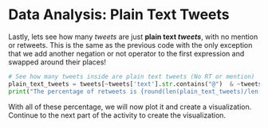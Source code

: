 # Data Analysis: Plain Text Tweets

Lastly, lets see how many *tweets* are just **plain text *tweets***, with no mention or retweets. This is the same as the previous code with the only exception that we add another negation or not operator to the first expression and swapped around their places!

```python
# See how many tweets inside are plain text tweets (No RT or mention)
plain_text_tweets = tweets[~tweets['text'].str.contains("@")  & ~tweets['text'].str.contains("RT")]
print("The percentage of retweets is {round(len(plain_text_tweets)/len(tweets)*100)}% of all the tweets")
```

With all of these percentage, we will now plot it and create a visualization. Continue to the next part of the activity to create the visualization.